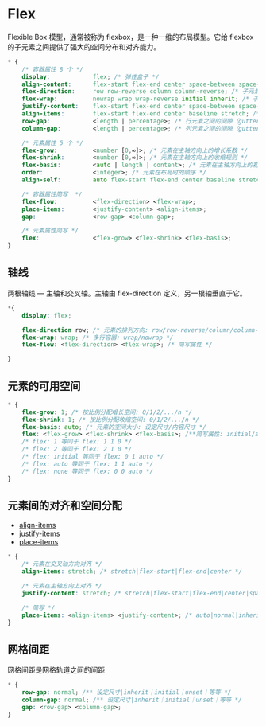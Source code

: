 # Flex

Flexible Box 模型，通常被称为 flexbox，是一种一维的布局模型。它给 flexbox 的子元素之间提供了强大的空间分布和对齐能力。

```css
* {
	/* 容器属性 8 个 */
	display: 			flex; /* 弹性盒子 */
	align-content: 		flex-start flex-end center space-between space-around stretch; /* 设置行对齐 */
	flex-direction: 	row row-reverse column column-reverse; /* 子元素的排列方式 */
	flex-wrap: 			nowrap wrap wrap-reverse initial inherit; /* 子元素超出父容器时是否换行 */
	justify-content: 	flex-start flex-end center space-between space-around; /* 在主轴（横轴）方向上的对齐方式 */
	align-items: 		flex-start flex-end center baseline stretch; /* 在侧轴（纵轴）方向上的对齐方式 */
	row-gap: 			<length | percentage>; /* 行元素之间的间隙（gutter）大小 */
	column-gap: 		<length | percentage>; /* 列元素之间的间隙（gutter）大小 */

	/* 元素属性 5 个 */
	flex-grow: 			<number [0,∞]>; /* 元素在主轴方向上的增长系数 */
	flex-shrink: 		<number [0,∞]>; /* 元素在主轴方向上的收缩规则 */
	flex-basis: 		<auto | length | content>; /* 元素在主轴方向上的初始大小 */
	order: 				<integer>; /* 元素在布局时的顺序 */
	align-self: 		auto flex-start flex-end center baseline stretch; /* 元素对齐当前 grid 或 flex 行中的元素，并覆盖已有的 align-items 的值 */

	/* 容器属性简写  */
	flex-flow: 			<flex-direction> <flex-wrap>;
	place-items: 		<justify-content> <align-items>;
	gap: 				<row-gap> <column-gap>;

	/* 元素属性简写 */
	flex: 				<flex-grow> <flex-shrink> <flex-basis>;
}
```

## 轴线

两根轴线 — 主轴和交叉轴。主轴由 flex-direction 定义，另一根轴垂直于它。

```css
*{
    display: flex;

    flex-direction row; /* 元素的排列方向: row/row-reverse/column/column-reverse */
    flex-wrap: wrap; /* 多行容器: wrap/nowrap */
    flex-flow: <flex-direction> <flex-wrap>; /* 简写属性 */

}
```

## 元素的可用空间

```css
* {
	flex-grow: 1; /* 按比例分配增长空间: 0/1/2/.../n */
	flex-shrink: 1; /* 按比例分配收缩空间: 0/1/2/.../n */
	flex-basis: auto; /* 元素的空间大小: 设定尺寸/内容尺寸 */
	flex: <flex-grow> <flex-shrink> <flex-basis>; /**简写属性: initial/auto/none/设定值 */
	/* flex: 1 等同于 flex: 1 1 0 */
	/* flex: 2 等同于 flex: 2 1 0 */
	/* flex: initial 等同于 flex: 0 1 auto */
	/* flex: auto 等同于 flex: 1 1 auto */
	/* flex: none 等同于 flex: 0 0 auto */
}
```

## 元素间的对齐和空间分配

-   [align-items](https://developer.mozilla.org/zh-CN/docs/Web/CSS/align-items)
-   [justify-items](https://developer.mozilla.org/zh-CN/docs/Web/CSS/justify-items)
-   [place-items](https://developer.mozilla.org/zh-CN/docs/Web/CSS/place-items#auto)

```css
* {
	/* 元素在交叉轴方向对齐 */
	align-items: stretch; /* stretch|flex-start|flex-end|center */

	/* 元素在主轴方向上对齐 */
	justify-content: stretch; /* stretch|flex-start|flex-end|center|space-around|space-between */

	/* 简写 */
	place-items: <align-items> <justify-content>; /* auto|normal|inherit|initial|unset|设定值 */
}
```

## 网格间距

网格间距是网格轨道之间的间距

```css
* {
	row-gap: normal; /** 设定尺寸|inherit｜initial｜unset｜等等 */
	column-gap: normal; /** 设定尺寸|inherit｜initial｜unset｜等等 */
	gap: <row-gap> <column-gap>;
}
```
